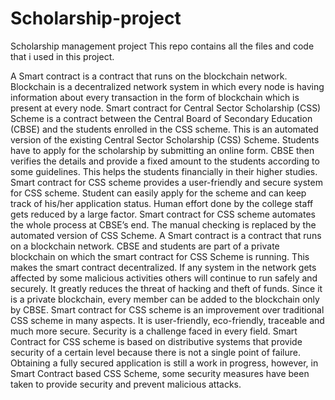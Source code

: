 # Scholarship-project
Scholarship management project
This repo contains all the files and code that i used in this project. 

A Smart contract is a contract that runs on the blockchain network. Blockchain is a
decentralized network system in which every node is having information about every
transaction in the form of blockchain which is present at every node. Smart contract for Central
Sector Scholarship (CSS) Scheme is a contract between the Central Board of Secondary
Education (CBSE) and the students enrolled in the CSS scheme. This is an automated version of
the existing Central Sector Scholarship (CSS) Scheme. Students have to apply for the scholarship
by submitting an online form. CBSE then verifies the details and provide a fixed amount to the
students according to some guidelines. This helps the students financially in their higher
studies. Smart contract for CSS scheme provides a user-friendly and secure system for CSS
scheme. Student can easily apply for the scheme and can keep track of his/her application
status. Human effort done by the college staff gets reduced by a large factor. Smart contract for
CSS scheme automates the whole process at CBSE’s end. The manual checking is replaced by
the automated version of CSS Scheme.
A Smart contract is a contract that runs on a blockchain network. CBSE and students are part of
a private blockchain on which the smart contract for CSS Scheme is running. This makes the
smart contract decentralized. If any system in the network gets affected by some malicious
activities others will continue to run safely and securely. It greatly reduces the threat of hacking
and theft of funds. Since it is a private blockchain, every member can be added to the
blockchain only by CBSE. Smart contract for CSS scheme is an improvement over traditional CSS
scheme in many aspects. It is user-friendly, eco-friendly, traceable and much more secure.
Security is a challenge faced in every field. Smart Contract for CSS scheme is based on
distributive systems that provide security of a certain level because there is not a single point of
failure. Obtaining a fully secured application is still a work in progress, however, in Smart
Contract based CSS Scheme, some security measures have been taken to provide security and
prevent malicious attacks.
